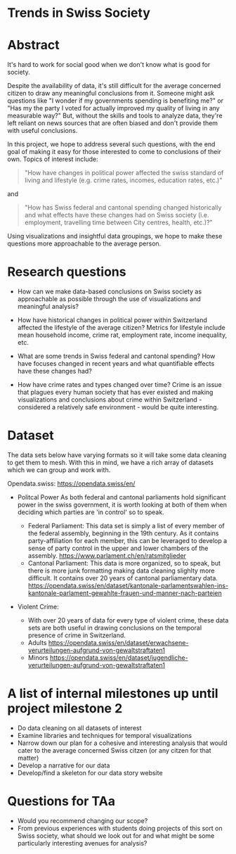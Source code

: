 # Trends in Swiss Society

# Abstract
It's hard to work for social good when we don't know what is good for society.

Despite the availability of data, it's still difficult for the average
concerned citizen to draw any meaningful conclusions from it. Someone might ask
questions like "I wonder if my governments spending is benefiting me?" or "Has
my the party I voted for actually improved my quality of living in any
measurable way?" But, without the skills and tools to analyze data, they're left
reliant on news sources that are often biased and don't provide them with useful
conclusions.

In this project, we hope to address several such questions, with the end goal of
making it easy for those interested to come to conclusions of their own. Topics
of interest include: 
>"How have changes in political power affected the swiss standard of living and
>lifestyle (e.g. crime rates, incomes, education rates, etc.)"

and
>"How has Swiss federal and cantonal spending changed historically and what
>effects have these changes had on Swiss society (i.e. employment, travelling
>time between City centres, health, etc.)?"

Using visualizations and insightful data groupings, we hope to make these
questions more approachable to the average person. 

# Research questions
* How can we make data-based conclusions on Swiss society as approachable as
possible through the use of visualizations and meaningful analysis?

* How have historical changes in political power within Switzerland affected
the lifestyle of the average citizen? Metrics for lifestyle include mean
household income, crime rat, employment rate, income inequality, etc. 

* What are some trends in Swiss federal and cantonal spending? How have focuses
changed in recent years and what quantifiable effects have these changes had?

* How have crime rates and types changed over time? Crime is an issue that plagues
every human society that has ever existed and making visualizations and
conclusions about crime within Switzerland - considered a relatively safe
environment - would be quite interesting.

# Dataset
The data sets below have varying formats so it will take some data cleaning
to get them to mesh. With this in mind, we have a rich array of datasets 
which we can group and work with.

Opendata.swiss:
      https://opendata.swiss/en/

* Politcal Power
  As both federal and cantonal parliaments hold significant power in the swiss
  government, it is worth looking at both of them when deciding which parties
  are 'in control' so to speak. 
  * Federal Parliament:
   This data set is simply a list of every member of the federal assembly,
   beginning in the 19th century. As it contains party-affiliation for each
   member, this can be leveraged to develop a sense of party control in the
   upper and lower chambers of the assembly.
   https://www.parlament.ch/en/ratsmitglieder
  * Cantonal Parliament:
   This data is more organized, so to speak, but there is more junk formatting
   making data cleaning slighlty more difficult. It contains over 20 years of
   cantonal parliamentary data.
   https://opendata.swiss/en/dataset/kantonale-parlamentswahlen-ins-kantonale-parlament-gewahlte-frauen-und-manner-nach-parteien

* Violent Crime:
  * With over 20 years of data for every type of violent crime, these data sets
   are both useful in drawing conclusions on the temporal presence of crime in
   Switzerland.
  * Adults
   https://opendata.swiss/en/dataset/erwachsene-verurteilungen-aufgrund-von-gewaltstraftaten1
  * Minors
   https://opendata.swiss/en/dataset/jugendliche-verurteilungen-aufgrund-von-gewaltstraftaten1

# A list of internal milestones up until project milestone 2
* Do data cleaning on all datasets of interest
* Examine libraries and techniques for temporal visualizations
* Narrow down our plan for a cohesive and interesting analysis that would cater
  to the average concerned Swiss citzen (or any citzen for that matter)
* Develop a narrative for our data
* Develop/find a skeleton for our data story website

# Questions for TAa
* Would you recommend changing our scope? 
* From previous experiences with students doing projects of this sort on Swiss
society, what should we look out for and what might be some particularly
interesting avenues for analysis?
